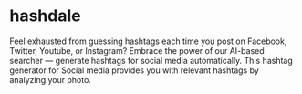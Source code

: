 # hashdale
Feel exhausted from guessing hashtags each time you post on Facebook, Twitter, Youtube, or Instagram? Embrace the power of our AI-based searcher — generate hashtags for social media automatically. This hashtag generator for Social media provides you with relevant hashtags by analyzing your photo.
